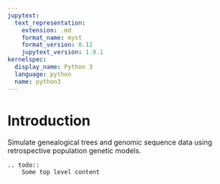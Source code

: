 ```yaml
---
jupytext:
  text_representation:
    extension: .md
    format_name: myst
    format_version: 0.12
    jupytext_version: 1.9.1
kernelspec:
  display_name: Python 3
  language: python
  name: python3
---
```


# Introduction

Simulate genealogical trees and genomic sequence data using
retrospective population genetic models.

```{eval-rst}
.. todo:: 
    Some top level content
```

